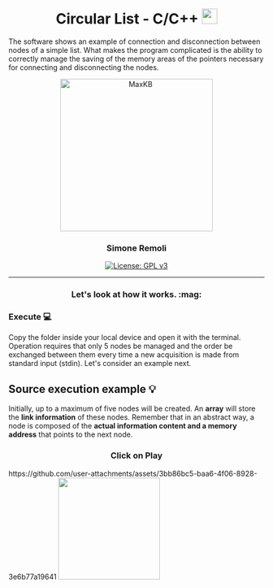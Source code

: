 <h1 align="center">
  Circular List - C/C++
  <img src="https://graphicmaths.com/img/computer-science/graph-theory/dijkstras-algorithm/graph.png" width="30px"/>
</h1>
The software shows an example of connection and disconnection between nodes of a simple list. What makes the program complicated is the ability to correctly manage the saving of the memory areas of the pointers necessary for connecting and disconnecting the nodes.
<p align="center"> </p>

<p align="center"><img src= "https://www.simplilearn.com/ice9/free_resources_article_thumb/Circular_Linked_List_in_C_1.png" alt="MaxKB" width="300" /></p>
<h3 align="center">Simone Remoli</h3>
<p align="center">
  <a href="https://www.gnu.org/licenses/gpl-3.0.html#license-text"><img src="https://img.shields.io/github/license/1Panel-dev/maxkb?color=%231890FF" alt="License: GPL v3"></a> 
</p>
<hr/>

<h3 align="center"> Let's look at how it works. :mag:</h3> 


### Execute :computer:
Copy the folder inside your local device and open it with the terminal.  Operation requires that only 5 nodes be managed and the order be exchanged between them every time a new acquisition is made from standard input (stdin). Let's consider an example next.

## Source execution example :bulb:
Initially, up to a maximum of five nodes will be created. An **array** will store the **link information** of these nodes.
Remember that in an abstract way, a node is composed of the **actual information content and a memory address** that points to the next node.

<h3 align="center">
  Click on Play
</h3>
https://github.com/user-attachments/assets/3bb86bc5-baa6-4f06-8928-3e6b77a19641
<img src="[https://github.com/user-attachments/assets/3bb86bc5-baa6-4f06-8928-3e6b77a19641](https://github.com/user-attachments/assets/3bb86bc5-baa6-4f06-8928-3e6b77a19641)" width="200">


